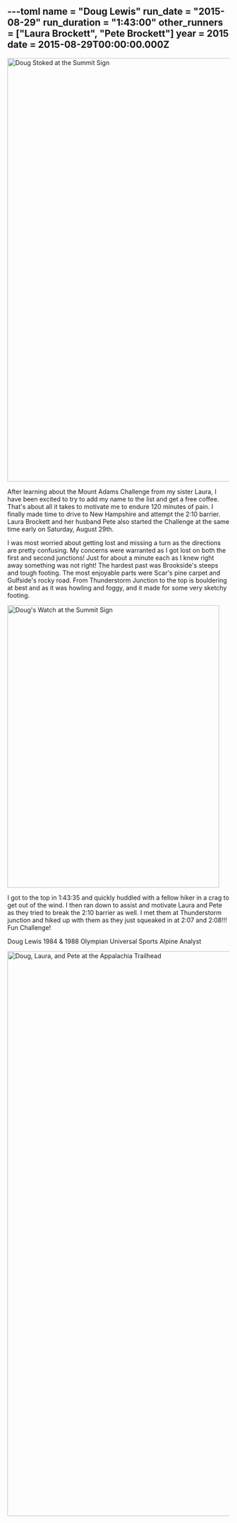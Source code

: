---toml
name = "Doug Lewis"
run_date = "2015-08-29"
run_duration = "1:43:00"
other_runners = ["Laura Brockett", "Pete Brockett"]
year = 2015
date = 2015-08-29T00:00:00.000Z
---
<img src="/assets/images/uploads/lewis-summit.jpg" alt="Doug Stoked at the Summit Sign" width="1280" height="960">

After learning about the Mount Adams Challenge from my sister Laura, I have been excited to try to add my name to the list and get a free coffee. That's about all it takes to motivate me to endure 120 minutes of pain. I finally made time to drive to New Hampshire and attempt the 2:10 barrier. Laura Brockett and her husband Pete also started the Challenge at the same time early on Saturday, August 29th.

I was most worried about getting lost and missing a turn as the directions are pretty confusing. My concerns were warranted as I got lost on both the first and second junctions! Just for about a minute each as I knew right away something was not right! The hardest past was Brookside's steeps and tough footing. The most enjoyable parts were Scar's pine carpet and Gulfside's rocky road. From Thunderstorm Junction to the top is bouldering at best and as it was howling and foggy, and it made for some very sketchy footing.

<img src="/assets/images/uploads/lewis-watch.jpg" alt="Doug's Watch at the Summit Sign" width="480" height="640">

I got to the top in 1:43:35 and quickly huddled with a fellow hiker in a crag to get out of the wind. I then ran down to assist and motivate Laura and Pete as they tried to break the 2:10 barrier as well. I met them at Thunderstorm junction and hiked up with them as they just squeaked in at 2:07 and 2:08!!! Fun Challenge!

Doug Lewis
1984 &amp; 1988 Olympian
Universal Sports Alpine Analyst

<img src="/assets/images/uploads/lewis.jpg" alt="Doug, Laura, and Pete at the Appalachia Trailhead" width="960" height="1280">


